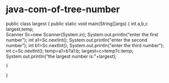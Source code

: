 # java-com-of-tree-number

public class largest {
	public static void main(String[]args)
	{
	 int a,b,c largest,temp;	
	Scanner Sc=new Scanner(System.in);
		System.out.println("enter the first number");
		 int a1=Sc.nextInt();
		System.out.println("enter the second number");
		 int b1=Sc.nextInt();
		System.out.println("enter the third number");
		 int c=Sc.nextInt();
        temp=a1>b?a1:b;
        largest=c>temp?c:temp;
        System.out.println("the largest number is:"+largest);
        
		
	}

}
